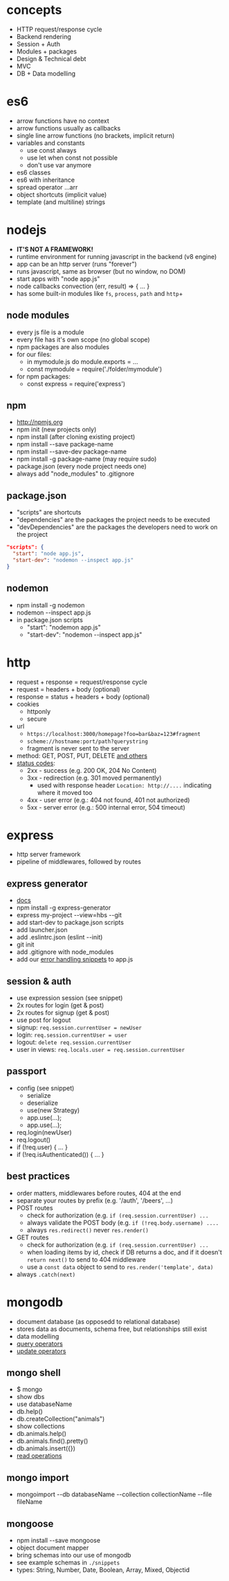 
# concepts

- HTTP request/response cycle
- Backend rendering
- Session + Auth
- Modules + packages
- Design & Technical debt
- MVC
- DB + Data modelling

# es6
- arrow functions have no context
- arrow functions usually as callbacks
- single line arrow functions (no brackets, implicit return)
- variables and constants
  - use const always
  - use let when const not possible
  - don't use var anymore
- es6 classes
- es6 with inheritance
- spread operator ...arr
- object shortcuts (implicit value)
- template (and multiline) strings

# nodejs
- **IT'S NOT A FRAMEWORK!**
- runtime environment for running javascript in the backend (v8 engine)
- app can be an http server (runs "forever")
- runs javascript, same as browser (but no window, no DOM)
- start apps with "node app.js"
- node callbacks convection (err, result) => { ... }
- has some built-in modules like `fs`, `process`, `path` and `http`+

## node modules
- every js file is a module
- every file has it's own scope (no global scope)
- npm packages are also modules
- for our files:
  - in mymodule.js do module.exports = ...
  - const mymodule = require('./folder/mymodule')
- for npm packages:
  - const express = require('express')

## npm
- http://npmjs.org
- npm init (new projects only)
- npm install (after cloning existing project)
- npm install --save package-name
- npm install --save-dev package-name
- npm install -g package-name (may require sudo)
- package.json (every node project needs one)
- always add "node_modules" to .gitignore

## package.json
- "scripts" are shortcuts
- "dependencies" are the packages the project needs to be executed
- "devDependencies" are the packages the developers need to work on the project

```json
"scripts": {
  "start": "node app.js",
  "start-dev": "nodemon --inspect app.js"
}
```

## nodemon
- npm install -g nodemon
- nodemon --inspect app.js
- in package.json scripts
  - "start": "nodemon app.js"
  - "start-dev": "nodemon --inspect app.js"


# http

- request + response = request/response cycle
- request = headers + body (optional)
- response = status + headers + body (optional)
- cookies
  - httponly
  - secure
- url
  - `https://localhost:3000/homepage?foo=bar&baz=123#fragment`
  - `scheme://hostname:port/path?querystring`
  - fragment is never sent to the server
- method: GET, POST, PUT, DELETE [and others](https://developer.mozilla.org/en-US/docs/Web/HTTP/Methods)
- [status codes](https://developer.mozilla.org/en-US/docs/Web/HTTP/Status):
  - 2xx - success (e.g. 200 OK, 204 No Content)
  - 3xx - redirection (e.g. 301 moved permanently)
    - used with response header `Location: http://....` indicating where it moved too
  - 4xx - user error (e.g.: 404 not found, 401 not authorized)
  - 5xx - server error (e.g.: 500 internal error, 504 timeout)


# express
- http server framework
- pipeline of middlewares, followed by routes

## express generator
- [docs](https://expressjs.com/en/starter/generator.html)
- npm install -g express-generator
- express my-project --view=hbs --git
- add start-dev to package.json scripts
- add launcher.json
- add .eslintrc.json (eslint --init)
- git init
- add .gitignore with node_modules
- add our [error handling snippets](./express-apps/app.js) to app.js

## session & auth
- use expression session (see snippet)
- 2x routes for login (get & post)
- 2x routes for signup (get & post)
- use post for logout
- signup: `req.session.currentUser = newUser`
- login: `req.session.currentUser = user`
- logout: `delete req.session.currentUser`
- user in views: `req.locals.user = req.session.currentUser`

## passport
- config (see snippet)
  - serialize
  - deserialize
  - use(new Strategy)
  - app.use(...);
  - app.use(...);
- req.login(newUser)
- req.logout()
- if (!req.user) { ... }
- if (!req.isAuthenticated()) { ... }

## best practices

- order matters, middlewares before routes, 404 at the end
- separate your routes by prefix (e.g. '/auth', '/beers', ...)
- POST routes
  - check for authorization (e.g. `if (req.session.currentUser) ... `
  - always validate the POST body (e.g. `if (!req.body.username) ....`
  - always `res.redirect()` never `res.render()`
- GET routes
  - check for authorization (e.g. `if (req.session.currentUser) ... `
  - when loading items by id, check if DB returns a doc, and if it doesn't `return next()` to send to 404 middleware
  - use a `const data` object to send to `res.render('template', data)`
- always `.catch(next)`

# mongodb

- document database (as opposedd to relational database)
- stores data as documents, schema free, but relationships still exist
- data modelling
- [query operators](https://docs.mongodb.com/manual/reference/operator/query/)
- [update operators](https://docs.mongodb.com/manual/reference/operator/update/)

## mongo shell
- $ mongo
- show dbs
- use databaseName
- db.help()
- db.createCollection("animals")
- show collections
- db.animals.help()
- db.animals.find().pretty()
- db.animals.insert({})
- [read operations](https://docs.mongodb.com/manual/crud/#read-operations)

## mongo import
- mongoimport  --db databaseName  --collection collectionName --file fileName

## mongoose
- npm install --save mongoose
- object document mapper
- bring schemas into our use of mongodb
- see example schemas in `./snippets`
- types: String, Number, Date, Boolean, Array, Mixed, Objectid
